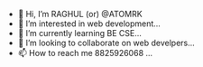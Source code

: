 - 👋 Hi, I’m RAGHUL (or) @ATOMRK
- 👀 I’m interested in web development...
- 🌱 I’m currently learning BE CSE...
- 💞️ I’m looking to collaborate on  web develpers...
- 📫 How to reach me 8825926068 ...

<!---
ATOMRK/ATOMRK is a ✨ special ✨ repository because its `README.md` (this file) appears on your GitHub profile.
You can click the Preview link to take a look at your changes.
--->
